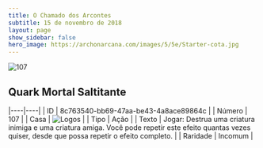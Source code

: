 ```yaml
---
title: O Chamado dos Arcontes
subtitle: 15 de novembro de 2018
layout: page
show_sidebar: false
hero_image: https://archonarcana.com/images/5/5e/Starter-cota.jpg
---
```


![107](https://cdn.keyforgegame.com/media/card_front/pt/341_107_X3G2GX9QW86R_pt.png)

## Quark Mortal Saltitante

|----|----|
| ID | 8c763540-bb69-47aa-be43-4a8ace89864c |
| Número | 107 |
| Casa | ![Logos](https://archonarcana.com/images/thumb/c/ce/Logos.png/22px-Logos.png "Logos") |
| Tipo | Ação |
| Texto | Jogar: Destrua uma criatura inimiga e uma criatura amiga. Você pode repetir este efeito quantas vezes quiser, desde que possa repetir o efeito completo. |
| Raridade | Incomum |
